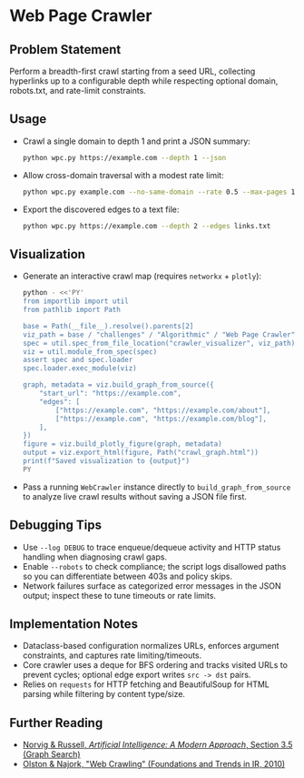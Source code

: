 # Web Page Crawler

## Problem Statement
Perform a breadth-first crawl starting from a seed URL, collecting hyperlinks up to a configurable depth while respecting optional domain, robots.txt, and rate-limit constraints.

## Usage
- Crawl a single domain to depth 1 and print a JSON summary:
  ```bash
  python wpc.py https://example.com --depth 1 --json
  ```
- Allow cross-domain traversal with a modest rate limit:
  ```bash
  python wpc.py example.com --no-same-domain --rate 0.5 --max-pages 100
  ```
- Export the discovered edges to a text file:
  ```bash
  python wpc.py https://example.com --depth 2 --edges links.txt
  ```

## Visualization
- Generate an interactive crawl map (requires `networkx` + `plotly`):
  ```bash
  python - <<'PY'
  from importlib import util
  from pathlib import Path

  base = Path(__file__).resolve().parents[2]
  viz_path = base / "challenges" / "Algorithmic" / "Web Page Crawler" / "crawler_visualizer.py"
  spec = util.spec_from_file_location("crawler_visualizer", viz_path)
  viz = util.module_from_spec(spec)
  assert spec and spec.loader
  spec.loader.exec_module(viz)

  graph, metadata = viz.build_graph_from_source({
      "start_url": "https://example.com",
      "edges": [
          ["https://example.com", "https://example.com/about"],
          ["https://example.com", "https://example.com/blog"],
      ],
  })
  figure = viz.build_plotly_figure(graph, metadata)
  output = viz.export_html(figure, Path("crawl_graph.html"))
  print(f"Saved visualization to {output}")
  PY
  ```
- Pass a running `WebCrawler` instance directly to `build_graph_from_source` to analyze live crawl results without saving a JSON file first.

## Debugging Tips
- Use `--log DEBUG` to trace enqueue/dequeue activity and HTTP status handling when diagnosing crawl gaps.
- Enable `--robots` to check compliance; the script logs disallowed paths so you can differentiate between 403s and policy skips.
- Network failures surface as categorized error messages in the JSON output; inspect these to tune timeouts or rate limits.

## Implementation Notes
- Dataclass-based configuration normalizes URLs, enforces argument constraints, and captures rate limiting/timeouts.
- Core crawler uses a deque for BFS ordering and tracks visited URLs to prevent cycles; optional edge export writes `src -> dst` pairs.
- Relies on `requests` for HTTP fetching and BeautifulSoup for HTML parsing while filtering by content type/size.

## Further Reading
- [Norvig & Russell, *Artificial Intelligence: A Modern Approach*, Section 3.5 (Graph Search)](https://aima.cs.berkeley.edu/)
- [Olston & Najork, "Web Crawling" (Foundations and Trends in IR, 2010)](https://doi.org/10.1561/1500000017)
